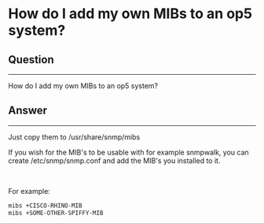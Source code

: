 # How do I add my own MIBs to an op5 system?

## Question

* * * * *

How do I add my own MIBs to an op5 system?

## Answer

* * * * *

Just copy them to /usr/share/snmp/mibs

If you wish for the MIB's to be usable with for example snmpwalk, you can create /etc/snmp/snmp.conf and add the MIB's you installed to it.

 

For example:

``` {.bash data-syntaxhighlighter-params="brush: bash; gutter: false; theme: Confluence" data-theme="Confluence" style="brush: bash; gutter: false; theme: Confluence"}
mibs +CISCO-RHINO-MIB
mibs +SOME-OTHER-SPIFFY-MIB
```
